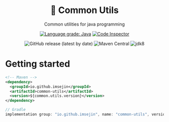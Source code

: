 <h1 align="center">🧰 Common Utils</h1>

<p align="center">Common utilities for java programming</p>

<p align="center">
    <a href="https://lgtm.com/projects/g/ImSejin/common-utils/context:java"><img alt="Language grade: Java" src="https://img.shields.io/lgtm/grade/java/g/ImSejin/common-utils.svg?logo=lgtm&logoWidth=18"/></a>
    <a href="https://frontend.code-inspector.com/project/16359/dashboard"><img alt="Code Inspector" src="https://www.code-inspector.com/project/16359/score/svg"></a>
</p>

<p align="center">
    <img alt="GitHub release (latest by date)" src="https://img.shields.io/github/v/release/imsejin/common-utils?label=github">
    <img alt="Maven Central" src="https://img.shields.io/maven-central/v/io.github.imsejin/common-utils">
    <img alt="jdk8" src="https://img.shields.io/badge/jdk-8-orange">
</p>

# Getting started

```xml
<!-- Maven -->
<dependency>
  <groupId>io.github.imsejin</groupId>
  <artifactId>common-utils</artifactId>
  <version>${common.utils.version}</version>
</dependency>
```

```groovy
// Gradle
implementation group: "io.github.imsejin", name: "common-utils", version: "$commonUtilsVersion"
```

